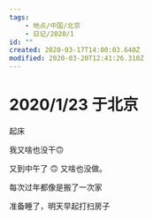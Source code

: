 ```yaml
---
tags:
    - 地点/中国/北京
    - 日记/2020/1
id: ""
created: 2020-03-17T14:00:03.640Z
modified: 2020-03-20T12:41:26.310Z
---
```


# 2020/1/23 于北京

<!-- @timer "date":"Thu Jan 23 2020 08:26:30 GMT+0800 (CST)" -->

起床

<!-- @timer "date":"Thu Jan 23 2020 11:07:37 GMT+0800 (CST)","duration":"about 3 hours" -->

我又啥也没干:upside_down_face:

<!-- @timer "date":"Thu Jan 23 2020 05:04:57 GMT+0800 (CST)","duration":"about 6 hours" -->

又到中午了 :upside_down_face: 又啥也没做。

<!-- @timer "date":"Thu Jan 23 2020 17:55:13 GMT+0800 (CST)","duration":"about 13 hours" -->

每次过年都像是搬了一次家

<!-- @timer "date":"Thu Jan 23 2020 22:37:53 GMT+0800 (CST)","duration":"about 5 hours" -->

准备睡了，明天早起打扫房子
